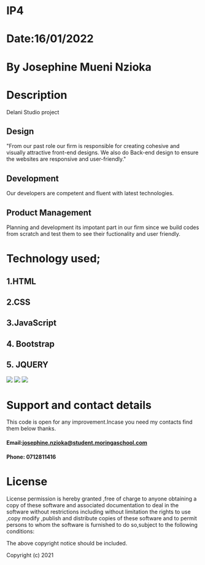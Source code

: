 # IP4

# Date:16/01/2022

# By Josephine Mueni Nzioka

# Description

Delani Studio project

## Design

"From our past role our firm is responsible for creating cohesive and visually attractive front-end designs. We also do Back-end design to ensure the websites are responsive and user-friendly."

## Development
Our developers are competent and fluent with latest technologies.

## Product Management

Planning and development its impotant part in our firm since we build codes from scratch and test them to see their fuctionality and user friendly.

# Technology used;

## 1.HTML

## 2.CSS

## 3.JavaScript

## 4. Bootstrap

## 5. JQUERY


<img src="asset/assets/Delani-Studio.png">


<img src="asset/assets/Delani-Studio2.png">



<img src="asset/assets/Delani-Studio3.png">

# Support and contact details

This code is open for any improvement.Incase you need my
contacts find them below thanks.

#### Email:josephine.nzioka@student.moringaschool.com

#### Phone: 0712811416

# License
License permission is hereby granted ,free of charge to anyone obtaining a copy of these software and associated documentation to deal in the software without restrictions including without limitation the rights to use ,copy modify ,publish and distribute copies of these software and to permit persons to whom the software is furnished to do so,subject to the following conditions:

The above copyright notice should be included.

Copyright (c) 2021
